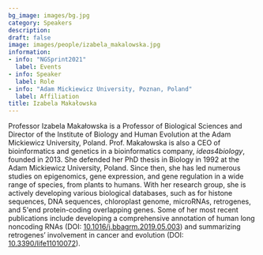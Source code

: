 ```yaml
---
bg_image: images/bg.jpg
category: Speakers
description: 
draft: false
image: images/people/izabela_makalowska.jpg
information:
- info: "NGSprint2021"
  label: Events
- info: Speaker
  label: Role
- info: "Adam Mickiewicz University, Poznan, Poland"
  label: Affiliation
title: Izabela Makałowska
---
```


Professor Izabela Makałowska is a Professor of Biological Sciences and Director of the Institute of Biology and Human Evolution at the Adam Mickiewicz University, Poland. Prof. Makałowska is also a CEO of bioinformatics and genetics in a bioinformatics company, <i>ideas4biology</i>, founded in 2013. She defended her PhD thesis in Biology in 1992 at the Adam Mickiewicz University, Poland. Since then, she has led numerous studies on epigenomics, gene expression, and gene regulation in a wide range of species, from plants to humans. With her research group, she is actively developing various biological databases, such as for histone sequences, DNA sequences, chloroplast genome, microRNAs, retrogenes, and 5'end protein-coding overlapping genes. Some of her most recent publications include developing a comprehensive annotation of human long noncoding RNAs (DOI: [10.1016/j.bbagrm.2019.05.003](https://doi.org/10.1016/j.bbagrm.2019.05.003)) and summarizing retrogenes’ involvement in cancer and evolution (DOI: [10.3390/life11010072](https://doi.org/10.3390/life11010072)). 
